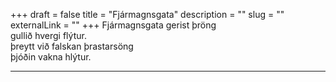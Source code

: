 +++
draft = false
title = "Fjármagnsgata"
description = ""
slug = ""
externalLink = ""
+++
Fjármagnsgata gerist þröng  
gullið hvergi flýtur.  
þreytt við falskan þrastarsöng  
þjóðin vakna hlýtur.  

- - - -
